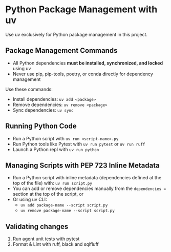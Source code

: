 # Python Package Management with uv

Use uv exclusively for Python package management in this project.

## Package Management Commands

- All Python dependencies **must be installed, synchronized, and locked** using uv
- Never use pip, pip-tools, poetry, or conda directly for dependency management

Use these commands:

- Install dependencies: `uv add <package>`
- Remove dependencies: `uv remove <package>`
- Sync dependencies: `uv sync`

## Running Python Code

- Run a Python script with `uv run <script-name>.py`
- Run Python tools like Pytest with `uv run pytest` or `uv run ruff`
- Launch a Python repl with `uv run python`

## Managing Scripts with PEP 723 Inline Metadata

- Run a Python script with inline metadata (dependencies defined at the top of the file) with: `uv run script.py`
- You can add or remove dependencies manually from the `dependencies =` section at the top of the script, or
- Or using uv CLI:
    - `uv add package-name --script script.py`
    - `uv remove package-name --script script.py`

## Validating changes

1. Run agent unit tests with pytest
2. Format & Lint with ruff, black and sqlfluff
